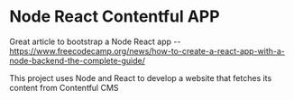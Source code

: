 # Node React Contentful APP

Great article to bootstrap a Node React app -- https://www.freecodecamp.org/news/how-to-create-a-react-app-with-a-node-backend-the-complete-guide/

This project uses Node and React to develop a website that fetches its content from Contentful CMS
